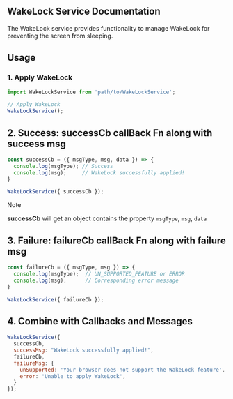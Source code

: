 ## WakeLock Service Documentation

The WakeLock service provides functionality to manage WakeLock for preventing the screen from sleeping.

## Usage

### 1. Apply WakeLock

```js
import WakeLockService from 'path/to/WakeLockService';

// Apply WakeLock
WakeLockService();
```

## 2. Success: successCb callBack Fn along with success msg

```js
const successCb = ({ msgType, msg, data }) => {
  console.log(msgType); // Success
  console.log(msg);     // WakeLock successfully applied!
}

WakeLockService({ successCb });
```
> [!Note]
> **successCb** will get an object contains the property ```msgType```, ```msg```, ```data```

## 3. Failure: failureCb callBack Fn along with failure msg
```js
const failureCb = ({ msgType, msg }) => {
  console.log(msgType);  // UN_SUPPORTED_FEATURE or ERROR
  console.log(msg);      // Corresponding error message
}

WakeLockService({ failureCb });

```

## 4. Combine with Callbacks and Messages

```js
WakeLockService({
  successCb,
  successMsg: "WakeLock successfully applied!",
  failureCb,
  failureMsg: {
    unSupported: 'Your browser does not support the WakeLock feature',
    error: 'Unable to apply WakeLock',
  }
});

```
